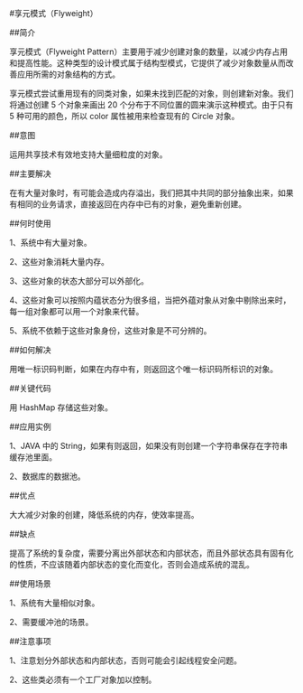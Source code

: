 #享元模式（Flyweight）

##简介

享元模式（Flyweight Pattern）主要用于减少创建对象的数量，以减少内存占用和提高性能。这种类型的设计模式属于结构型模式，它提供了减少对象数量从而改善应用所需的对象结构的方式。

享元模式尝试重用现有的同类对象，如果未找到匹配的对象，则创建新对象。我们将通过创建 5 个对象来画出 20 个分布于不同位置的圆来演示这种模式。由于只有 5 种可用的颜色，所以 color 属性被用来检查现有的 Circle 对象。

##意图

运用共享技术有效地支持大量细粒度的对象。

##主要解决

在有大量对象时，有可能会造成内存溢出，我们把其中共同的部分抽象出来，如果有相同的业务请求，直接返回在内存中已有的对象，避免重新创建。

##何时使用

1、系统中有大量对象。 

2、这些对象消耗大量内存。 

3、这些对象的状态大部分可以外部化。

4、这些对象可以按照内蕴状态分为很多组，当把外蕴对象从对象中剔除出来时，每一组对象都可以用一个对象来代替。 

5、系统不依赖于这些对象身份，这些对象是不可分辨的。


##如何解决

用唯一标识码判断，如果在内存中有，则返回这个唯一标识码所标识的对象。

##关键代码

用 HashMap 存储这些对象。

##应用实例

1、JAVA 中的 String，如果有则返回，如果没有则创建一个字符串保存在字符串缓存池里面。 

2、数据库的数据池。

##优点

大大减少对象的创建，降低系统的内存，使效率提高。

##缺点

提高了系统的复杂度，需要分离出外部状态和内部状态，而且外部状态具有固有化的性质，不应该随着内部状态的变化而变化，否则会造成系统的混乱。

##使用场景

1、系统有大量相似对象。 

2、需要缓冲池的场景。

##注意事项

1、注意划分外部状态和内部状态，否则可能会引起线程安全问题。 

2、这些类必须有一个工厂对象加以控制。









